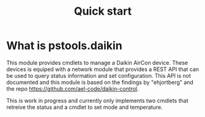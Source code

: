 ﻿---
id: quickstart
title: Quick start
---

# What is pstools.daikin

This module provides cmdlets to manage a Daikin AirCon device. These devices is equiped with a network module that provides a REST API that can be used to query status information and set configuration. This API is not documented and this module is based on the findings by "ehjortberg" and the repo <https://github.com/ael-code/daikin-control>.

This is work in progress and currently only implements two cmdlets that retreive the status and a cmdlet to set mode and temperature.
